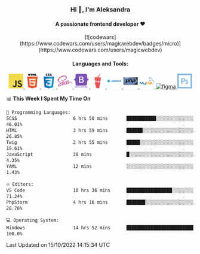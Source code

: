 <!-- ### Hi there 👋 -->
<h3 align="center">Hi 👋, I'm Aleksandra</h1>
<h4 align="center">A passionate frontend developer ❤️</h4>
<div align="center">[![codewars](https://www.codewars.com/users/magicwebdev/badges/micro)](https://www.codewars.com/users/magicwebdev)</div>

<h4 align="center">Languages and Tools:</h3>
<p align="center"> 
<a href="https://developer.mozilla.org/en-US/docs/Web/JavaScript" target="_blank" rel="noreferrer"> <img src="https://raw.githubusercontent.com/devicons/devicon/master/icons/javascript/javascript-original.svg" alt="javascript" width="40" height="40"/> </a> 
<a href="https://www.w3.org/html/" target="_blank" rel="noreferrer"> <img src="https://raw.githubusercontent.com/devicons/devicon/master/icons/html5/html5-original-wordmark.svg" alt="html5" width="40" height="40"/> </a> 
<a href="https://www.w3schools.com/css/" target="_blank" rel="noreferrer"> <img src="https://raw.githubusercontent.com/devicons/devicon/master/icons/css3/css3-original-wordmark.svg" alt="css3" width="40" height="40"/> </a> 
<a href="https://sass-lang.com" target="_blank" rel="noreferrer"> <img src="https://raw.githubusercontent.com/devicons/devicon/master/icons/sass/sass-original.svg" alt="sass" width="40" height="40"/> </a>
 <a href="https://getbootstrap.com" target="_blank" rel="noreferrer"> <img src="https://raw.githubusercontent.com/devicons/devicon/master/icons/bootstrap/bootstrap-plain-wordmark.svg" alt="bootstrap" width="40" height="40"/> </a>  
<a href="https://gulpjs.com" target="_blank" rel="noreferrer"> <img src="https://raw.githubusercontent.com/devicons/devicon/master/icons/gulp/gulp-plain.svg" alt="gulp" width="40" height="40"/> </a>
 <a href="https://webpack.js.org" target="_blank" rel="noreferrer"> <img src="https://raw.githubusercontent.com/devicons/devicon/d00d0969292a6569d45b06d3f350f463a0107b0d/icons/webpack/webpack-original-wordmark.svg" alt="webpack" width="40" height="40"/> </a>
<a href="https://www.php.net" target="_blank" rel="noreferrer"> <img src="https://raw.githubusercontent.com/devicons/devicon/master/icons/php/php-original.svg" alt="php" width="40" height="40"/> </a>   
<a href="https://www.mysql.com/" target="_blank" rel="noreferrer"> <img src="https://raw.githubusercontent.com/devicons/devicon/master/icons/mysql/mysql-original-wordmark.svg" alt="mysql" width="40" height="40"/> </a> 
<a href="https://www.figma.com/" target="_blank" rel="noreferrer"> <img src="https://www.vectorlogo.zone/logos/figma/figma-icon.svg" alt="figma" width="40" height="40"/> </a> 
<a href="https://www.photoshop.com/en" target="_blank" rel="noreferrer"> <img src="https://raw.githubusercontent.com/devicons/devicon/master/icons/photoshop/photoshop-line.svg" alt="photoshop" width="40" height="40"/> </a> 
</p>

<!--START_SECTION:waka-->
📊 **This Week I Spent My Time On** 

```text
💬 Programming Languages: 
SCSS                     6 hrs 50 mins       ███████████░░░░░░░░░░░░░░   46.01% 
HTML                     3 hrs 59 mins       ██████░░░░░░░░░░░░░░░░░░░   26.85% 
Twig                     2 hrs 55 mins       █████░░░░░░░░░░░░░░░░░░░░   19.61% 
JavaScript               38 mins             █░░░░░░░░░░░░░░░░░░░░░░░░   4.35% 
YAML                     12 mins             ░░░░░░░░░░░░░░░░░░░░░░░░░   1.43%

🔥 Editors: 
VS Code                  10 hrs 36 mins      █████████████████░░░░░░░░   71.24% 
PhpStorm                 4 hrs 16 mins       ███████░░░░░░░░░░░░░░░░░░   28.76%

💻 Operating System: 
Windows                  14 hrs 52 mins      █████████████████████████   100.0%

```


 Last Updated on 15/10/2022 14:15:34 UTC
<!--END_SECTION:waka-->

